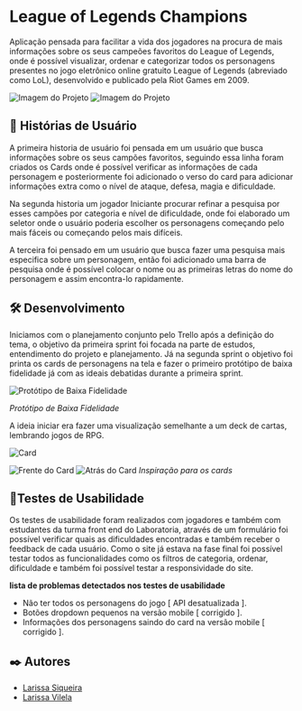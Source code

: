 # League of Legends Champions
Aplicação pensada para facilitar a vida dos jogadores na procura de mais informações sobre os seus campeões favoritos do League of Legends, onde é possível visualizar, ordenar e categorizar todos os personagens presentes no jogo eletrônico online gratuito League of Legends (abreviado como LoL), desenvolvido e publicado pela Riot Games em 2009.

![Imagem do Projeto](https://trello-attachments.s3.amazonaws.com/60ca3909ebf7f64cf767909b/60eca5a319d08e74ac40f285/eda6497db522c3ff81ea960e50c58133/image.png)
![Imagem do Projeto](https://trello-attachments.s3.amazonaws.com/60ca3909ebf7f64cf767909b/60eca5a319d08e74ac40f285/53bf136ad9331ed146dfbc1b8c994c20/image.png)

## 🚀 Histórias de Usuário
A primeira historia de usuário foi pensada em um usuário que busca informações sobre os seus campões favoritos, seguindo essa linha foram criados os Cards onde é possível verificar as informações de cada personagem e posteriormente foi adicionado o verso do card para adicionar informações extra como o nível de ataque, defesa, magia e dificuldade.   

Na segunda historia um jogador Iniciante procurar refinar a pesquisa por esses campões por categoria e nível de dificuldade, onde foi elaborado um seletor onde o usuário poderia escolher os personagens começando pelo mais fáceis ou começando pelos mais difíceis.

A terceira foi pensado em um usuário que busca fazer uma pesquisa mais especifica sobre um personagem, então foi adicionado uma barra de pesquisa onde é possível colocar o nome ou as primeiras letras do nome do personagem e assim encontra-lo rapidamente. 

## 🛠️ Desenvolvimento
Iniciamos com o planejamento conjunto pelo Trello após a definição do tema, o objetivo da primeira sprint foi focada na parte de estudos, entendimento do projeto e planejamento. Já na segunda sprint o objetivo foi printa os cards de personagens na tela e fazer o primeiro protótipo de baixa fidelidade já com as ideais debatidas durante a primeira sprint. 

![Protótipo de Baixa Fidelidade](https://i.ibb.co/7t4r3Cg/image-2-3.jpg)

_Protótipo de Baixa Fidelidade_

A ideia iniciar era fazer uma visualização semelhante a um deck de cartas, lembrando jogos de RPG. 

![Card](https://i.ibb.co/rp493x8/image-3.png)

![Frente do Card](https://trello-attachments.s3.amazonaws.com/60eca5a319d08e74ac40f285/378x637/e492c0b907126fb4a72829b57ff1c3c1/image.png)
![Atrás do Card](https://trello-attachments.s3.amazonaws.com/60eca5a319d08e74ac40f285/352x628/3fab462c47c4795e9d8e79319ecd25ab/image.png)
_Inspiração para os cards_

## 📌Testes de Usabilidade
Os testes de usabilidade foram realizados com jogadores e também com estudantes da turma front end do Laboratoria, através de um formulário foi possível verificar quais as dificuldades encontradas e também receber o feedback de cada usuário. Como o site já estava na fase final foi possível testar todos as funcionalidades como os filtros de categoria, ordenar, dificuldade e também foi possível testar a responsividade do site.

__lista de problemas detectados nos testes de usabilidade__
- Não ter todos os personagens do jogo [ API desatualizada ].
- Botões dropdown pequenos na versão mobile [ corrigido ].
- Informações dos personagens saindo do card na versão mobile [ corrigido ].

## ✒️ Autores
* [Larissa Siqueira](https://github.com/LarissaSiq)
* [Larissa Vilela](https://github.com/larissavilelasobral)
